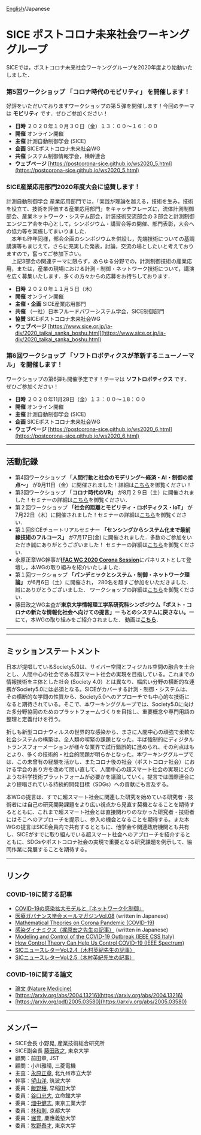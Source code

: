 [English](index.md)/Japanese

# SICE ポストコロナ未来社会ワーキンググループ
SICEでは，ポストコロナ未来社会ワーキンググループを2020年度より始動いたしました．

### 第5回ワークショップ **「コロナ時代のモビリティ」** を開催します！
好評をいただいておりますワークショップの第５弾を開催します！今回のテーマは **モビリティ** です．ぜひご参加ください！
- **日時** ２０２０年１０月３０日（金）１３：００〜１６：００
- **開催** オンライン開催
- **主催** 計測自動制御学会 (SICE)
- **企画** SICEポストコロナ未来社会WG
- **共催** システム制御情報学会，横幹連合
- **ウェブページ** [https://postcorona-sice.github.io/ws2020_5.html](https://postcorona-sice.github.io/ws2020_5.html)


### SICE産業応用部門2020年度大会に協賛します！
計測自動制御学会 産業応用部門では，「実践が理論を越える，技術を生み，技術を役立て、技術を評価する産業応用部門」をキャッチフレーズに，流体計測制御部会、産業ネットワーク・システム部会，計装技術交流部会の３部会と計測制御エンジニア会を中心として，シンポジウム・講習会等の開催、部門表彰，大会への協力等を実施してまいりました．<br>
　本年も昨年同様，部会企画のシンポジウムを併設し，先端技術についての基調講演等もまじえて，さらに充実した発表，討論，交流の場としたいと考えておりますので，奮ってご参加下さい。<br>
　上記3部会の関連テーマに限らず，あらゆる分野での，計測制御技術の産業応用，または，産業の現場における計測・制御・ネットワーク技術について，講演を広く募集いたします．多くの方々からの応募をお待ちしております．
- **日時** ２０２０年１１月５日（木）
- **開催** オンライン開催
- **主催・企画** SICE産業応用部門
- **共催** （一社）日本フルードパワーシステム学会，SICE制御部門
- **協賛** SICEポストコロナ未来社会WG
- **ウェブページ** [https://www.sice.or.jp/ia-div/2020_taikai_sanka_boshu.html](https://www.sice.or.jp/ia-div/2020_taikai_sanka_boshu.html)

### 第6回ワークショップ **「ソフトロボティクスが革新するニューノーマル」** を開催します！
ワークショップの第6弾も開催予定です！テーマは **ソフトロボティクス** です．ぜひご参加ください！
- **日時** ２０２０年11月28日（金）１３：００〜１8：００
- **開催** オンライン開催
- **主催** 計測自動制御学会 (SICE)
- **企画** SICEポストコロナ未来社会WG
- **ウェブページ** [https://postcorona-sice.github.io/ws2020_6.html](https://postcorona-sice.github.io/ws2020_6.html)

---
## 活動記録
- 第4回ワークショップ **「人間行動と社会のモデリング〜経済・AI・制御の接点〜」** が9月11日（金）に開催されました！詳細は[こちら](https://postcorona-sice.github.io/ws2020_4.html)を御覧ください！
- 第3回ワークショップ **「コロナ時代のVR」** が8月２９日（土）に開催されました！セミナーの詳細は[こちら](https://postcorona-sice.github.io/ws2020_3.html)を御覧ください．
- 第２回ワークショップ **「社会的距離とモビリティ・ロボティクス・IoT」** が7月22日（木）に開催されました！セミナーの詳細は[こちら](https://postcorona-sice.github.io/ws2020_2.html)を御覧ください．
- 第１回SICEチュートリアルセミナー **「センシングからシステム化まで最前線技術のフルコース」** が7月17日(金) に開催されました．多数のご参加をいただき誠にありがとうございました！
セミナーの詳細は[こちら](https://www.sice.jp/info/info_event/event_20200717.html)を御覧ください．
- 永原正章WG幹事が[**IFAC WC 2020 Corona Session**](https://www.ifac2020.org/program/corona-session/)にパネリストとして登壇し，本WGの取り組みを紹介いたしました．
-  第１回ワークショップ **「パンデミックとシステム・制御・ネットワーク理論」** が6月6日（土）に開催され，
280名を超すご参加をいただきました．誠にありがとうございました．
ワークショップの詳細は[こちら](https://postcorona-sice.github.io/ws2020_1.html)を御覧ください．
- 藤田政之WG主査が**東京大学情報理工学系研究科シンポジウム「ポスト・コロナの新たな情報化社会へ向けての提言」ー もとのシステムに戻さない。ー**にて，本WGの取り組みをご紹介されました．
動画は[**こちら**](https://www.youtube.com/watch?v=H_J5cMkdC-o)．
---

---

## ミッションステートメント
日本が提唱しているSociety5.0は、サイバー空間とフィジカル空間の融合を土台とし、人間中心の社会である超スマート社会の実現を目指している。これまでの情報技術を主体とした社会 (Society 4.0）とは異なり、幅広い分野の横断的な連携がSociety5.0には必須となる。SICEがカバーする計測・制御・システムは、その横断的な学問の性質から、Society5.0へのアプローチでも中心的な技術になると期待されている。そこで、本ワーキンググループでは、Society5.0に向けた多分野協同のためのプラットフォームづくりを目指し、重要概念や専門用語の整理と定義付けを行う。

折しも新型コロナウィルスの世界的な感染から、まさに人間中心の頑強で柔軟な社会システムの構築は、全人類の喫緊の課題となった。半ば強制的にディジタルトランスフォーメーションが様々な業界で試行錯誤的に進められ、その利点はもとより、多くの技術的・社会的問題が明らかとなった。本ワーキンググループでは、この未曾有の経験を活かし、またコロナ後の社会（ポストコロナ社会）における学会のあり方を改めて問い直して、人間中心の超スマート社会の実現にどのような科学技術プラットフォームが必要かを議論していく。提言では国際連合により提唱されている持続的開発目標（SDGs）への貢献にも言及する。

本WGの提言は、すでに超スマート社会に関連した研究を始めている研究者・技術者には自己の研究開発課題をより広い視点から見直す契機となることを期待するとともに、これまで超スマート社会とは直接関わりのなかった研究者・技術者にはそこへのアプローチを提示し、参入の機会となることを期待する。また本WGの提言はSICE会員内で共有するとともに、他学会や関連政府機関とも共有し、SICEがすでに取り組んでいる超スマート社会へのアプローチを紹介するとともに、SDGsやポストコロナ社会の実現で重要となる研究課題を例示して、協同作業に発展することを期待する。

---

## リンク
### COVID-19に関する記事
- [COVID-19の感染拡大モデルと『ネットワーク化制御』](https://www.coronasha.co.jp/np/article/11/)
- [医療ガバナンス学会メールマガジンVol.08](http://medg.jp/mt/?p=9585) (written in Japanese)
- [Mathematical Theories on Corona Pandemic (COVID-19)](https://www.ei.tum.de/index.php?id=6875)
- [感染ダイナミクス（梶原宏之先生の記事）](http://cacsd2.sakura.ne.jp/covid19/) (written in Japanese)
- [Modeling and Control of the COVID-19 Outbreak (IEEE CSS Italy)](http://www.ieeecss.it/events/covid.html)
- [How Control Theory Can Help Us Control COVID-19 (IEEE Spectrum)](https://spectrum.ieee.org/biomedical/diagnostics/how-control-theory-can-help-control-covid19
)
- [SICニュースレターVol.2.4（木村英紀先生の記事）](https://sysic.org/wp/wp-content/uploads/2020/04/SICニュースレターVol.2.420.4.7a.pdf)
- [SICニュースレターVol.2.5（木村英紀先生の記事）](https://sysic.org/wp/wp-content/uploads/2020/05/SICニュースレターVol.2.520.5.7-3.pdf)
### COVID-19に関する論文
- [論文 (Nature Medicine)](https://www.nature.com/articles/s41591-020-0883-7)
- [https://arxiv.org/abs/2004.13216](https://arxiv.org/abs/2004.13216)
- [https://arxiv.org/pdf/2005.03580](https://arxiv.org/abs/2005.03580)

---

## メンバー
- SICE会長 小野晃, 産業技術総合研究所
- SICE副会長 [藤田政之](https://www.scl.ipc.i.u-tokyo.ac.jp/member2/fujita/fujitae.html), 東京大学
- 顧問：前田章, JST
- 顧問：小川雅晴, 三菱電機
- 主査：[永原正章](https://nagahara-masaaki.github.io), 北九州市立大学
- 幹事：[望山洋](http://www.frlab.iit.tsukuba.ac.jp/member/motiyama.html), 筑波大学
- 委員：[飯野穣](https://researchmap.jp/yutakaiino?lang=en), 早稲田大学
- 委員：[谷口忠大](http://www.tanichu.com/), 立命館大学
- 委員：[畑中健志](http://is.eei.eng.osaka-u.ac.jp/hatanaka/index.php), 東京工業大学
- 委員：[林和則](https://kazunorihayashi.github.io/index_e.html), 京都大学
- 委員：[堀豊](https://hori.appi.keio.ac.jp/en), 慶應義塾大学
- 委員：[牧野泰才](https://www.k.u-tokyo.ac.jp/pros-e/person/yasutoshi_makino/yasutoshi_makino.htm), 東京大学

